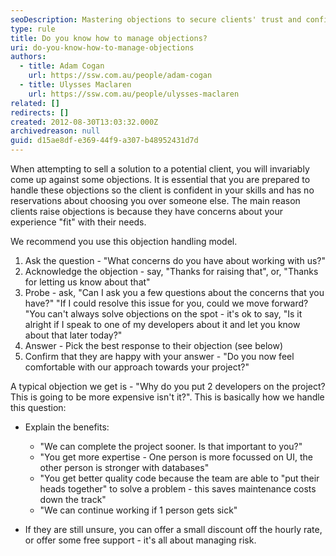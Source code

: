 ```yaml
---
seoDescription: Mastering objections to secure clients' trust and confidence in your solution
type: rule
title: Do you know how to manage objections?
uri: do-you-know-how-to-manage-objections
authors:
  - title: Adam Cogan
    url: https://ssw.com.au/people/adam-cogan
  - title: Ulysses Maclaren
    url: https://ssw.com.au/people/ulysses-maclaren
related: []
redirects: []
created: 2012-08-30T13:03:32.000Z
archivedreason: null
guid: d15ae8df-e369-44f9-a307-b48952431d7d
---
```


When attempting to sell a solution to a potential client, you will invariably come up against some objections. It is essential that you are prepared to handle these objections so the client is confident in your skills and has no reservations about choosing you over someone else. The main reason clients raise objections is because they have concerns about your experience "fit" with their needs.

<!--endintro-->

We recommend you use this objection handling model.

1. Ask the question - "What concerns do you have about working with us?"
2. Acknowledge the objection - say, "Thanks for raising that", or, "Thanks for letting
   us know about that"
3. Probe - ask, "Can I ask you a few questions about the concerns that you have?"
   "If I could resolve this issue for you, could we move forward?
   "You can't always solve objections on the spot - it's ok to say, "Is it alright if I speak to one of my developers about it and let you know about that later today?"
4. Answer - Pick the best response to their objection (see below)
5. Confirm that they are happy with your answer - "Do you now feel comfortable with
   our approach towards your project?"

A typical objection we get is - "Why do you put 2 developers on the project? This is going to be more expensive isn't it?". This is basically how we handle this question:

- Explain the benefits:

  - "We can complete the project sooner. Is that important to you?"
  - "You get more expertise - One person is more focussed on UI, the other person is stronger
    with databases"
  - "You get better quality code because the team are able to "put their heads together"
    to solve a problem - this saves maintenance costs down the track"
  - "We can continue working if 1 person gets sick"

- If they are still unsure, you can offer a small discount off the hourly rate, or
  offer some free support - it's all about managing risk.
